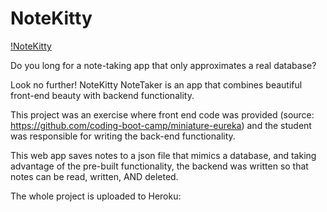 # NoteKitty

[!NoteKitty](notescreen.jpg)

Do you long for a note-taking app that only approximates a real database?

Look no further!  NoteKitty NoteTaker is an app that combines beautiful front-end
beauty with backend functionality.

This project was an exercise where front end code was provided (source: https://github.com/coding-boot-camp/miniature-eureka)
and the student was responsible for writing the back-end functionality.

This web app saves notes to a json file that mimics a database, and taking
advantage of the pre-built functionality, the backend was written so that notes
can be read, written, AND deleted.

The whole project is uploaded to Heroku:  
